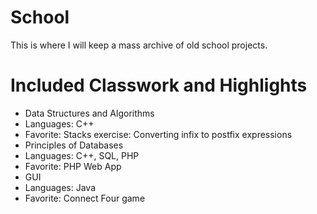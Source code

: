 # School
This is where I will keep a mass archive of old school projects.

# Included Classwork and Highlights
- Data Structures and Algorithms
 - Languages: C++
 - Favorite: Stacks exercise: Converting infix to postfix expressions
- Principles of Databases
 - Languages: C++, SQL, PHP
 - Favorite: PHP Web App
- GUI
 - Languages: Java
 - Favorite: Connect Four game
